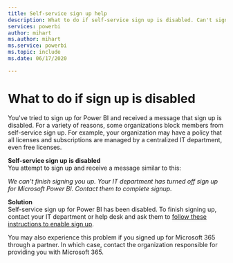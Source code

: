 ```yaml
---
title: Self-service sign up help
description: What to do if self-service sign up is disabled. Can't sign up for the Power BI service.
services: powerbi
author: mihart
ms.author: mihart
ms.service: powerbi
ms.topic: include
ms.date: 06/17/2020

---
```

# What to do if sign up is disabled

You've tried to sign up for Power BI and received a message that sign up is disabled. For a variety of reasons, some organizations block members from self-service sign up.  For example, your organization may have a policy that all licenses and subscriptions are managed by a centralized IT department, even free licenses. 


**Self-service sign up is disabled**    
You attempt to sign up and receive a message similar to this: 

*We can't finish signing you up. Your IT department has turned off sign up for Microsoft Power BI. Contact them to complete signup.* 

**Solution**    
Self-service sign up for Power BI has been disabled. To finish signing up, contact your IT department or help desk and ask them to [follow these instructions to enable sign up](../admin/service-admin-disable-self-service.md). 

You may also experience this problem if you signed up for Microsoft 365 through a partner. In which case, contact the organization responsible for providing you with Microsoft 365. 
